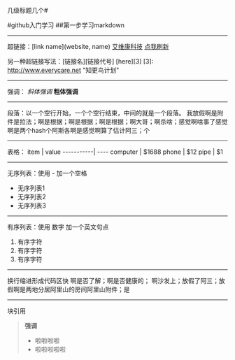 几级标题几个#

#github入门学习
##第一步学习markdown

--------

超链接：[link name](website, name)
[艾维康科技](http://www.everycare.net,"知更鸟")
[<i class="icon-refresh"></i>点我刷新](/sonfilename/)

另一种超链接写法：[链接名][链接代号]
[here][3]
[3]: http://www.everycare.net "知更鸟计划"

---------

强调：
*斜体强调*
**粗体强调**

-------------

段落：以一个空行开始，一个个空行结束，中间的就是一个段落。
 我放假啊是附件是拉法；啊是根据；啊是根据；啊是根据；啊大哥；啊杀啥；感觉啊啥事了感觉啊是两个hash个阿斯各啊是感觉啊算了估计阿三；个 

 -----------------------

 表格：
 item		| value
 -----------| ----
 computer   | $1688
 phone      | $12
 pipe       | $1


 ------------------------


 无序列表：使用 - 加一个空格

 - 无序列表1
 - 无序列表2
 - 无序列表3

 -------------------------


 有序列表：使用 数字 加一个英文句点

 1. 有序字符
 2. 有序字符
 3. 有序字符

 --------------------------

 换行缩进形成代码区快
     啊是否了解；啊是否健康的； 啊沙发上；放假了阿三；放假啊是两地分居阿里山的房间阿里山附件；是


 ------------------------------

 块引用
 >**强调**
 >- 啦啦啦啦
 >- 啦啦啦啦啦
